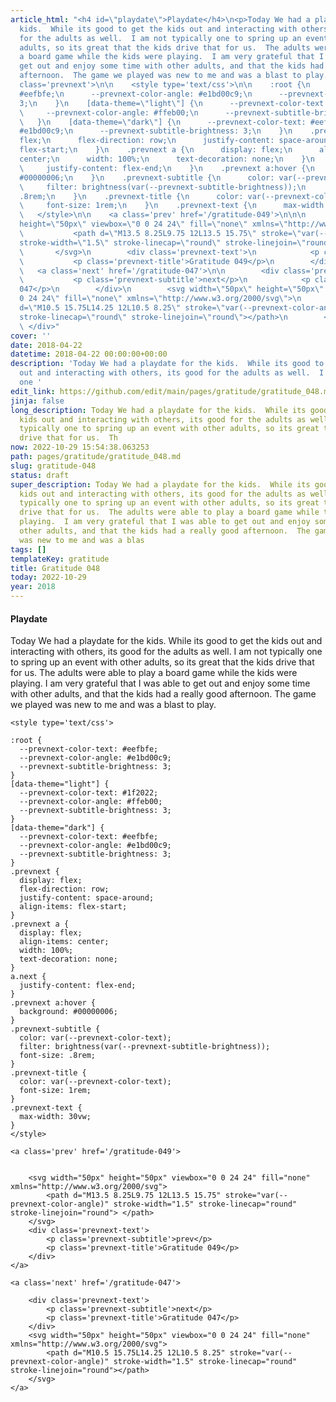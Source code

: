 ```yaml
---
article_html: "<h4 id=\"playdate\">Playdate</h4>\n<p>Today We had a playdate for the
  kids.  While its good to get the kids out and interacting with others, its good
  for the adults as well.  I am not typically one to spring up an event with other
  adults, so its great that the kids drive that for us.  The adults were able to play
  a board game while the kids were playing.  I am very grateful that I was able to
  get out and enjoy some time with other adults, and that the kids had a really good
  afternoon.  The game we played was new to me and was a blast to play.</p>\n<div
  class='prevnext'>\n\n    <style type='text/css'>\n\n    :root {\n      --prevnext-color-text:
  #eefbfe;\n      --prevnext-color-angle: #e1bd00c9;\n      --prevnext-subtitle-brightness:
  3;\n    }\n    [data-theme=\"light\"] {\n      --prevnext-color-text: #1f2022;\n
  \     --prevnext-color-angle: #ffeb00;\n      --prevnext-subtitle-brightness: 3;\n
  \   }\n    [data-theme=\"dark\"] {\n      --prevnext-color-text: #eefbfe;\n      --prevnext-color-angle:
  #e1bd00c9;\n      --prevnext-subtitle-brightness: 3;\n    }\n    .prevnext {\n      display:
  flex;\n      flex-direction: row;\n      justify-content: space-around;\n      align-items:
  flex-start;\n    }\n    .prevnext a {\n      display: flex;\n      align-items:
  center;\n      width: 100%;\n      text-decoration: none;\n    }\n    a.next {\n
  \     justify-content: flex-end;\n    }\n    .prevnext a:hover {\n      background:
  #00000006;\n    }\n    .prevnext-subtitle {\n      color: var(--prevnext-color-text);\n
  \     filter: brightness(var(--prevnext-subtitle-brightness));\n      font-size:
  .8rem;\n    }\n    .prevnext-title {\n      color: var(--prevnext-color-text);\n
  \     font-size: 1rem;\n    }\n    .prevnext-text {\n      max-width: 30vw;\n    }\n
  \   </style>\n\n    <a class='prev' href='/gratitude-049'>\n\n\n        <svg width=\"50px\"
  height=\"50px\" viewbox=\"0 0 24 24\" fill=\"none\" xmlns=\"http://www.w3.org/2000/svg\">\n
  \           <path d=\"M13.5 8.25L9.75 12L13.5 15.75\" stroke=\"var(--prevnext-color-angle)\"
  stroke-width=\"1.5\" stroke-linecap=\"round\" stroke-linejoin=\"round\"> </path>\n
  \       </svg>\n        <div class='prevnext-text'>\n            <p class='prevnext-subtitle'>prev</p>\n
  \           <p class='prevnext-title'>Gratitude 049</p>\n        </div>\n    </a>\n\n
  \   <a class='next' href='/gratitude-047'>\n\n        <div class='prevnext-text'>\n
  \           <p class='prevnext-subtitle'>next</p>\n            <p class='prevnext-title'>Gratitude
  047</p>\n        </div>\n        <svg width=\"50px\" height=\"50px\" viewbox=\"0
  0 24 24\" fill=\"none\" xmlns=\"http://www.w3.org/2000/svg\">\n            <path
  d=\"M10.5 15.75L14.25 12L10.5 8.25\" stroke=\"var(--prevnext-color-angle)\" stroke-width=\"1.5\"
  stroke-linecap=\"round\" stroke-linejoin=\"round\"></path>\n        </svg>\n    </a>\n
  \ </div>"
cover: ''
date: 2018-04-22
datetime: 2018-04-22 00:00:00+00:00
description: 'Today We had a playdate for the kids.  While its good to get the kids
  out and interacting with others, its good for the adults as well.  I am not typically
  one '
edit_link: https://github.com/edit/main/pages/gratitude/gratitude_048.md
jinja: false
long_description: Today We had a playdate for the kids.  While its good to get the
  kids out and interacting with others, its good for the adults as well.  I am not
  typically one to spring up an event with other adults, so its great that the kids
  drive that for us.  Th
now: 2022-10-29 15:54:38.063253
path: pages/gratitude/gratitude_048.md
slug: gratitude-048
status: draft
super_description: Today We had a playdate for the kids.  While its good to get the
  kids out and interacting with others, its good for the adults as well.  I am not
  typically one to spring up an event with other adults, so its great that the kids
  drive that for us.  The adults were able to play a board game while the kids were
  playing.  I am very grateful that I was able to get out and enjoy some time with
  other adults, and that the kids had a really good afternoon.  The game we played
  was new to me and was a blas
tags: []
templateKey: gratitude
title: Gratitude 048
today: 2022-10-29
year: 2018
---
```


#### Playdate

Today We had a playdate for the kids.  While its good to get the kids out and interacting with others, its good for the adults as well.  I am not typically one to spring up an event with other adults, so its great that the kids drive that for us.  The adults were able to play a board game while the kids were playing.  I am very grateful that I was able to get out and enjoy some time with other adults, and that the kids had a really good afternoon.  The game we played was new to me and was a blast to play.
<div class='prevnext'>

    <style type='text/css'>

    :root {
      --prevnext-color-text: #eefbfe;
      --prevnext-color-angle: #e1bd00c9;
      --prevnext-subtitle-brightness: 3;
    }
    [data-theme="light"] {
      --prevnext-color-text: #1f2022;
      --prevnext-color-angle: #ffeb00;
      --prevnext-subtitle-brightness: 3;
    }
    [data-theme="dark"] {
      --prevnext-color-text: #eefbfe;
      --prevnext-color-angle: #e1bd00c9;
      --prevnext-subtitle-brightness: 3;
    }
    .prevnext {
      display: flex;
      flex-direction: row;
      justify-content: space-around;
      align-items: flex-start;
    }
    .prevnext a {
      display: flex;
      align-items: center;
      width: 100%;
      text-decoration: none;
    }
    a.next {
      justify-content: flex-end;
    }
    .prevnext a:hover {
      background: #00000006;
    }
    .prevnext-subtitle {
      color: var(--prevnext-color-text);
      filter: brightness(var(--prevnext-subtitle-brightness));
      font-size: .8rem;
    }
    .prevnext-title {
      color: var(--prevnext-color-text);
      font-size: 1rem;
    }
    .prevnext-text {
      max-width: 30vw;
    }
    </style>
    
    <a class='prev' href='/gratitude-049'>
    

        <svg width="50px" height="50px" viewbox="0 0 24 24" fill="none" xmlns="http://www.w3.org/2000/svg">
            <path d="M13.5 8.25L9.75 12L13.5 15.75" stroke="var(--prevnext-color-angle)" stroke-width="1.5" stroke-linecap="round" stroke-linejoin="round"> </path>
        </svg>
        <div class='prevnext-text'>
            <p class='prevnext-subtitle'>prev</p>
            <p class='prevnext-title'>Gratitude 049</p>
        </div>
    </a>
    
    <a class='next' href='/gratitude-047'>
    
        <div class='prevnext-text'>
            <p class='prevnext-subtitle'>next</p>
            <p class='prevnext-title'>Gratitude 047</p>
        </div>
        <svg width="50px" height="50px" viewbox="0 0 24 24" fill="none" xmlns="http://www.w3.org/2000/svg">
            <path d="M10.5 15.75L14.25 12L10.5 8.25" stroke="var(--prevnext-color-angle)" stroke-width="1.5" stroke-linecap="round" stroke-linejoin="round"></path>
        </svg>
    </a>
  </div>